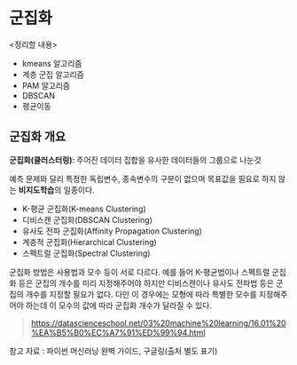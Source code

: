 # 군집화
<정리할 내용>
* kmeans 알고리즘
* 계층 군집 알고리즘
* PAM 알고리즘
* DBSCAN
* 평균이동

## 군집화 개요

**군집화(클러스터링)**: 주어진 데이터 집합을 유사한 데이터들의 그룹으로 나눈것

예측 문제와 달리 특정한 독립변수, 종속변수의 구분이 없으며 목표값을 필요로 하지 않는 **비지도학습**의 일종이다.

- K-평균 군집화(K-means Clustering)
- 디비스캔 군집화(DBSCAN Clustering)
- 유사도 전파 군집화(Affinity Propagation Clustering)
- 계층적 군집화(Hierarchical Clustering)
- 스펙트럴 군집화(Spectral Clustering)

군집화 방법은 사용법과 모수 등이 서로 다르다. 예를 들어 K-평균법이나 스펙트럴 군집화 등은 군집의 개수를 미리 지정해주어야 하지만 디비스캔이나 유사도 전파법 등은 군집의 개수를 지정할 필요가 없다. 다만 이 경우에는 모형에 따라 특별한 모수를 지정해주어야 하는데 이 모수의 값에 따라 군집화 개수가 달라질 수 있다.

> https://datascienceschool.net/03%20machine%20learning/16.01%20%EA%B5%B0%EC%A7%91%ED%99%94.html

참고 자료 : 파이썬 머신러닝 완벽 가이드, 구글링(출처 별도 표기)
